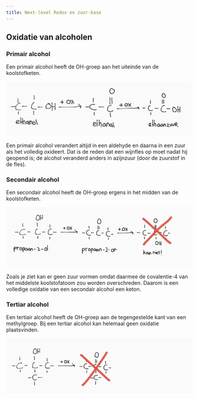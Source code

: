 ```yaml
---
title: Next-level Redox en zuur-base
---
```


## Oxidatie van alcoholen

<!--
De oxidatie van een alcohol werkt dus zo:

- -OH vervangen door =O (aka aldehyde)
- -OH erbij aan de C waaraan de O gebonden is (aka zuur)
-->

### Primair alcohol

Een primair alcohol heeft de OH-groep aan het uiteinde van de koolstofketen.

![De oxidatie van een primair alcohol](primair-oxidatie.png)

Een primair alcohol verandert altijd in een aldehyde en daarna in een zuur als het volledig oxideert. Dat is de reden dat een wijnfles op moet nadat hij geopend is; de alcohol veranderd anders in azijnzuur (door de zuurstof in de fles).

### Secondair alcohol

Een secondair alcohol heeft de OH-groep ergens in het midden van de koolstofketen.

![De oxidatie van een secondair alcohol](secondair-oxidatie.png)

Zoals je ziet kan er geen zuur vormen omdat daarmee de covalentie-4 van het middelste koolstofatoom zou worden overschreden. Daarom is een volledige oxidatie van een secondair alcohol een keton.

### Tertiar alcohol

Een tertiair alcohol heeft de OH-groep aan de tegengestelde kant van een methylgroep. Bij een tertiar alcohol kan helemaal geen oxidatie plaatsvinden.

![Het gebrek aan oxidatie van een tertiair alcohol](tertiair-oxidatie.png)
